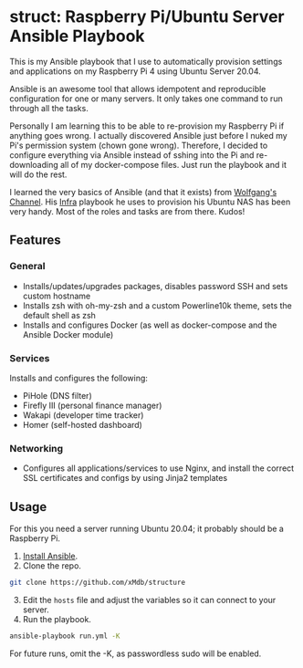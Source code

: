 # struct: Raspberry Pi/Ubuntu Server Ansible Playbook

This is my Ansible playbook that I use to automatically provision settings and applications on my Raspberry Pi 4 using Ubuntu Server 20.04.

Ansible is an awesome tool that allows idempotent and reproducible configuration for one or many servers. It only takes one command to run through all the tasks.

Personally I am learning this to be able to re-provision my Raspberry Pi if anything goes wrong. I actually discovered Ansible just before I nuked my Pi's permission system (chown gone wrong). Therefore, I decided to configure everything via Ansible instead of sshing into the Pi and re-downloading all of my docker-compose files. Just run the playbook and it will do the rest.

I learned the very basics of Ansible (and that it exists) from [Wolfgang's Channel](https://www.youtube.com/channel/UCsnGwSIHyoYN0kiINAGUKxg). His [Infra](https://github.com/notthebee/infra) playbook he uses to provision his Ubuntu NAS has been very handy. Most of the roles and tasks are from there. Kudos!

## Features

### General

- Installs/updates/upgrades packages, disables password SSH and sets custom hostname
- Installs zsh with oh-my-zsh and a custom Powerline10k theme, sets the default shell as zsh
- Installs and configures Docker (as well as docker-compose and the Ansible Docker module)

### Services

Installs and configures the following: 

- PiHole (DNS filter)
- Firefly III (personal finance manager)
- Wakapi (developer time tracker)
- Homer (self-hosted dashboard)

### Networking

- Configures all applications/services to use Nginx, and install the correct SSL certificates and configs by using Jinja2 templates

## Usage

For this you need a server running Ubuntu 20.04; it probably should be a Raspberry Pi.

1. [Install Ansible](https://docs.ansible.com/ansible/latest/installation_guide/intro_installation.html#installing-ansible-on-specific-operating-systems).
2. Clone the repo.
```bash
git clone https://github.com/xMdb/structure
```
3. Edit the `hosts` file and adjust the variables so it can connect to your server.
4. Run the playbook.
```bash
ansible-playbook run.yml -K
```

For future runs, omit the -K, as passwordless sudo will be enabled.
